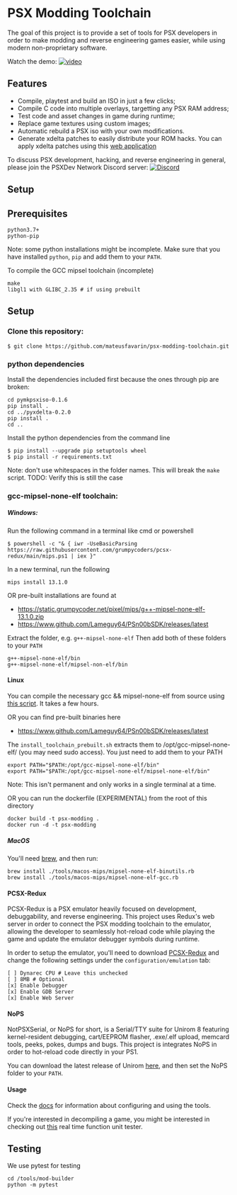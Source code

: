 # PSX Modding Toolchain
The goal of this project is to provide a set of tools for PSX developers in order to make modding and reverse engineering games easier, while using modern non-proprietary software.

Watch the demo:
[![video](https://imgur.com/Mdqs9JH.jpg)](https://www.youtube.com/watch?v=-AE4QKrx5uY)

## Features
* Compile, playtest and build an ISO in just a few clicks;
* Compile C code into multiple overlays, targetting any PSX RAM address;
* Test code and asset changes in game during runtime;
* Replace game textures using custom images;
* Automatic rebuild a PSX iso with your own modifications.
* Generate xdelta patches to easily distribute your ROM hacks. You can apply xdelta patches using this [web application](https://kotcrab.github.io/xdelta-wasm/)

To discuss PSX development, hacking, and reverse engineering in general, please join the PSXDev Network Discord server: [![Discord](https://img.shields.io/discord/642647820683444236)](https://discord.gg/QByKPpH)

## Setup

## Prerequisites
```
python3.7+
python-pip
```
Note: some python installations might be incomplete. Make sure that you have installed `python`, `pip` and add them to your `PATH`.

To compile the GCC mipsel toolchain (incomplete)
```
make
libgl1 with GLIBC_2.35 # if using prebuilt
```

## Setup

### Clone this repository:
```
$ git clone https://github.com/mateusfavarin/psx-modding-toolchain.git
```

### python dependencies
Install the dependencies included first because the ones through pip are broken:
```
cd pymkpsxiso-0.1.6
pip install .
cd ../pyxdelta-0.2.0
pip install .
cd ..
```

Install the python dependencies from the command line
```
$ pip install --upgrade pip setuptools wheel
$ pip install -r requirements.txt
```
Note: don't use whitespaces in the folder names. This will break the `make` script.
TODO: Verify this is still the case

### gcc-mipsel-none-elf toolchain:

##### Windows:
Run the following command in a terminal like cmd or powershell
```
$ powershell -c "& { iwr -UseBasicParsing https://raw.githubusercontent.com/grumpycoders/pcsx-redux/main/mips.ps1 | iex }"
```
In a new terminal, run the following
```
mips install 13.1.0
```

OR pre-built installations are found at
- https://static.grumpycoder.net/pixel/mips/g++-mipsel-none-elf-13.1.0.zip
- https://www.github.com/Lameguy64/PSn00bSDK/releases/latest

Extract the folder, e.g. `g++-mipsel-none-elf`
Then add both of these folders to your `PATH`
```
g++-mipsel-none-elf/bin
g++-mipsel-none-elf/mipsel-non-elf/bin
```

#### Linux

You can compile the necessary gcc && mipsel-none-elf from source using [this script](https://github.com/grumpycoders/pcsx-redux/tree/main/tools/linux-mips). It takes a few hours.

OR you can find pre-built binaries here 
- https://www.github.com/Lameguy64/PSn00bSDK/releases/latest

The `install_toolchain_prebuilt.sh` extracts them to /opt/gcc-mipsel-none-elf/ (you may need sudo access). You just need to add them to your PATH
```
export PATH="$PATH:/opt/gcc-mipsel-none-elf/bin"
export PATH="$PATH:/opt/gcc-mipsel-none-elf/mipsel-none-elf/bin"
```
Note: This isn't permanent and only works in a single terminal at a time.

OR you can run the dockerfile (EXPERIMENTAL) from the root of this directory
```
docker build -t psx-modding .
docker run -d -t psx-modding
```

##### MacOS
You'll need [brew](https://brew.sh/), and then run:
```
brew install ./tools/macos-mips/mipsel-none-elf-binutils.rb
brew install ./tools/macos-mips/mipsel-none-elf-gcc.rb
```

#### PCSX-Redux
PCSX-Redux is a PSX emulator heavily focused on development, debuggability, and reverse engineering. This project uses Redux's web server in order to connect the PSX modding toolchain to the emulator, allowing the developer to seamlessly hot-reload code while playing the game and update the emulator debugger symbols during runtime.

In order to setup the emulator, you'll need to download [PCSX-Redux](https://github.com/grumpycoders/pcsx-redux/#where) and change the following settings under the `configuration/emulation` tab:

```
[ ] Dynarec CPU # Leave this unchecked
[ ] 8MB # Optional
[x] Enable Debugger
[x] Enable GDB Server
[x] Enable Web Server
```

#### NoPS
NotPSXSerial, or NoPS for short, is a Serial/TTY suite for Unirom 8 featuring kernel-resident debugging, cart/EEPROM flasher, .exe/.elf upload, memcard tools, peeks, pokes, dumps and bugs. This project is integrates NoPS in order to hot-reload code directly in your PS1.

You can download the latest release of Unirom [here](https://github.com/JonathanDotCel/unirom8_bootdisc_and_firmware_for_ps1/releases), and then set the NoPS folder to your `PATH`.

#### Usage
Check the [docs](docs/) for information about configuring and using the tools.

If you're interested in decompiling a game, you might be interested in checking out [this](games/Example_CrashTeamRacing/mods/DecompUnitTester/README.md) real time function unit tester.

## Testing
We use pytest for testing
```
cd /tools/mod-builder
python -m pytest
```